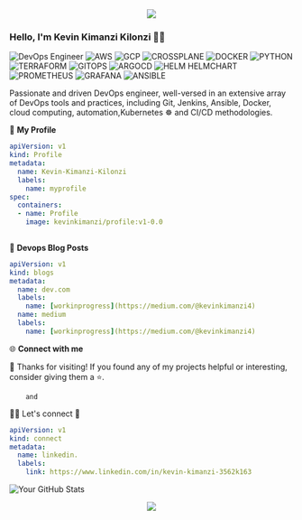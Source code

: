 <div style="text-align: center;">
  <img src="https://capsule-render.vercel.app/api?type=waving&color=738678&height=80&section=footer">
</div>

### Hello, I'm Kevin Kimanzi Kilonzi 👋👋

![DevOps Engineer](https://img.shields.io/badge/DevOps-Engineer-blueviolet)
![AWS](https://img.shields.io/badge/AWS-blueviolet)
![GCP](https://img.shields.io/badge/GCP-blueviolet)
![CROSSPLANE](https://img.shields.io/badge/CROSSPLANE-blueviolet)
![DOCKER](https://img.shields.io/badge/DOCKER-blueviolet)
![PYTHON](https://img.shields.io/badge/PYTHON-blueviolet)
![TERRAFORM](https://img.shields.io/badge/TERRAFORM-blueviolet)
![GITOPS](https://img.shields.io/badge/GITOPS-blueviolet)
![ARGOCD](https://img.shields.io/badge/ARGO-CD-blueviolet)
![HELM HELMCHART](https://img.shields.io/badge/HELM-HELMCHART-blueviolet)
![PROMETHEUS](https://img.shields.io/badge/PROMETHEUS-blueviolet)
![GRAFANA](https://img.shields.io/badge/GRAFANA-blueviolet)
![ANSIBLE](https://img.shields.io/badge/ANSIBLE-blueviolet)


Passionate and driven DevOps engineer, well-versed in an extensive array of DevOps tools and practices, including Git, Jenkins, Ansible, Docker, cloud computing, automation,Kubernetes ☸ and CI/CD methodologies.

👤 **My Profile**
```yaml
apiVersion: v1
kind: Profile
metadata:
  name: Kevin-Kimanzi-Kilonzi 
  labels:
    name: myprofile
spec:
  containers:
  - name: Profile
    image: kevinkimanzi/profile:v1-0.0
    
```

📝 **Devops Blog Posts**
```yaml
apiVersion: v1
kind: blogs
metadata:
  name: dev.com
  labels:
    name: [workinprogress](https://medium.com/@kevinkimanzi4)
  name: medium
  labels:
    name: [workinprogress](https://medium.com/@kevinkimanzi4)
```

🌐 **Connect with me**

🌟 Thanks for visiting! If you found any of my projects helpful or interesting, consider giving them a ⭐️.

        and
 
🔗🤝 Let's connect 🤗
```yaml
apiVersion: v1
kind: connect
metadata:
  name: linkedin.
  labels:
    link: https://www.linkedin.com/in/kevin-kimanzi-3562k163

```
![Your GitHub Stats](https://github-readme-stats.vercel.app/api?username=kevinkimanzi&show_icons=true&theme=algolia)

<div style="text-align: center;">
  <img src="https://capsule-render.vercel.app/api?type=waving&color=738678&height=80&section=footer">
</div>



